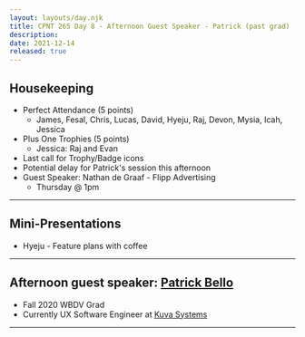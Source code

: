 ```yaml
---
layout: layouts/day.njk
title: CPNT 265 Day 8 - Afternoon Guest Speaker - Patrick (past grad) 
description: 
date: 2021-12-14
released: true
---
```


## Housekeeping
- Perfect Attendance (5 points)
    - James, Fesal, Chris, Lucas, David, Hyeju, Raj, Devon, Mysia, Icah, Jessica
- Plus One Trophies (5 points)
    - Jessica: Raj and Evan 
- Last call for Trophy/Badge icons
- Potential delay for Patrick's session this afternoon
- Guest Speaker: Nathan de Graaf - Flipp Advertising
    - Thursday @ 1pm

---

## Mini-Presentations
- Hyeju - Feature plans with coffee


---

## Afternoon guest speaker: [Patrick Bello](https://www.linkedin.com/in/mayorbello/)
- Fall 2020 WBDV Grad
- Currently UX Software Engineer at [Kuva Systems](https://www.kuvasystems.com/)

---